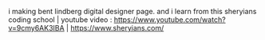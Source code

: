 i making bent lindberg digital designer page. and i learn from this sheryians coding school | youtube video : https://www.youtube.com/watch?v=9cmy6AK3IBA |
https://www.sheryians.com/ 